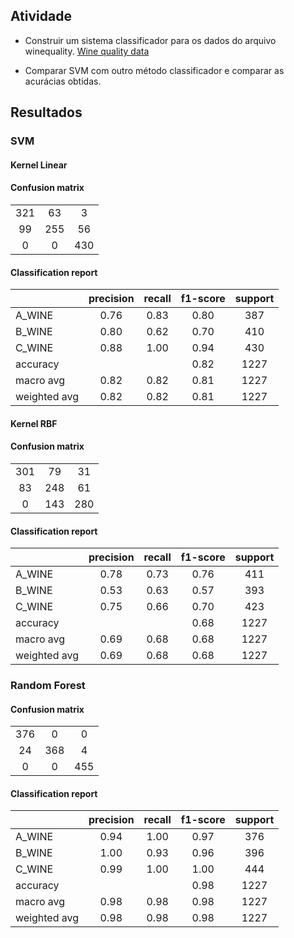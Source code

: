 ## Atividade

- Construir um sistema classificador para os dados do arquivo winequality. [Wine quality data](https://archive.ics.uci.edu/ml/datasets/wine+quality)

- Comparar SVM com outro método classificador e comparar as acurácias obtidas.

## Resultados

### SVM 

#### Kernel Linear

#### Confusion matrix

|  |  |  |
| :---: | :---: | :---: |
| 321 | 63 | 3 |
| 99 | 255 | 56 |
| 0 | 0 | 430 |

#### Classification report

|  | precision | recall | f1-score | support |
| :--- | :---: | :---: | :---: | :---: |
| A_WINE | 0.76 | 0.83 | 0.80 | 387 |
| B_WINE | 0.80 | 0.62 | 0.70 | 410 |
| C_WINE | 0.88 | 1.00 | 0.94 | 430 |
| accuracy |  |  | 0.82 | 1227 |
| macro avg | 0.82 | 0.82 | 0.81 | 1227 |
| weighted avg | 0.82 | 0.82 | 0.81 | 1227 |

#### Kernel RBF

#### Confusion matrix

|  |  |  |
| :---: | :---: | :---: |
| 301 | 79 | 31 |
| 83 | 248 | 61 |
| 0 | 143 | 280 |

#### Classification report

|  | precision | recall | f1-score | support |
| :--- | :---: | :---: | :---: | :---: |
| A_WINE | 0.78 | 0.73 | 0.76 | 411 |
| B_WINE | 0.53 | 0.63 | 0.57 | 393 |
| C_WINE | 0.75 | 0.66 | 0.70 | 423 |
| accuracy |  |  | 0.68 | 1227 |
| macro avg | 0.69 | 0.68 | 0.68 | 1227 |
| weighted avg | 0.69 | 0.68 | 0.68 | 1227 |

### Random Forest

#### Confusion matrix

|  |  |  |
| :---: | :---: | :---: |
| 376 | 0 | 0 |
| 24 | 368 | 4 |
| 0 | 0 | 455 |

#### Classification report

|  | precision | recall | f1-score | support |
| :--- | :---: | :---: | :---: | :---: |
| A_WINE | 0.94 | 1.00 | 0.97 | 376 |
| B_WINE | 1.00 | 0.93 | 0.96 | 396 |
| C_WINE | 0.99 | 1.00 | 1.00 | 444 |
| accuracy |  |  | 0.98 | 1227 |
| macro avg | 0.98 | 0.98 | 0.98 | 1227 |
| weighted avg | 0.98 | 0.98 | 0.98 | 1227 |
